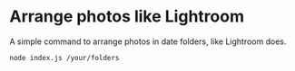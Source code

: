 # Arrange photos like Lightroom

A simple command to arrange photos in date folders, like Lightroom does.

```
node index.js /your/folders
```
